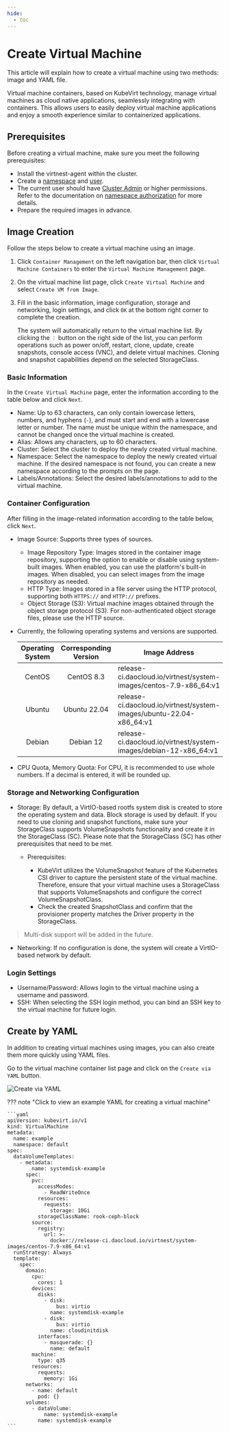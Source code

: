 ```yaml
---
hide:
  - toc
---
```


# Create Virtual Machine

This article will explain how to create a virtual machine using two methods: image and YAML file.

Virtual machine containers, based on KubeVirt technology, manage virtual machines as cloud native applications,
seamlessly integrating with containers. This allows users to easily deploy virtual machine applications and
enjoy a smooth experience similar to containerized applications.

## Prerequisites

Before creating a virtual machine, make sure you meet the following prerequisites:

- Install the virtnest-agent within the cluster.
- Create a [namespace](../../kpanda/user-guide/namespaces/createns.md) and [user](../../ghippo/user-guide/access-control/user.md).
- The current user should have [Cluster Admin](../../kpanda/user-guide/permissions/permission-brief.md#cluster-admin)
  or higher permissions. Refer to the documentation on
  [namespace authorization](../../kpanda/user-guide/namespaces/createns.md) for more details.
- Prepare the required images in advance.

## Image Creation

Follow the steps below to create a virtual machine using an image.

1. Click `Container Management` on the left navigation bar, then click `Virtual Machine Containers`
   to enter the `Virtual Machine Management` page.


2. On the virtual machine list page, click `Create Virtual Machine` and select `Create VM from Image`.


3. Fill in the basic information, image configuration, storage and networking, login settings, and click `OK` at the bottom right corner to complete the creation.

    The system will automatically return to the virtual machine list. By clicking the `︙` button
    on the right side of the list, you can perform operations such as power on/off, restart,
    clone, update, create snapshots, console access (VNC), and delete virtual machines.
    Cloning and snapshot capabilities depend on the selected StorageClass.


### Basic Information

In the `Create Virtual Machine` page, enter the information according to the table below and click `Next`.

- Name: Up to 63 characters, can only contain lowercase letters, numbers, and hyphens (`-`),
  and must start and end with a lowercase letter or number. The name must be unique within the
  namespace, and cannot be changed once the virtual machine is created.
- Alias: Allows any characters, up to 60 characters.
- Cluster: Select the cluster to deploy the newly created virtual machine.
- Namespace: Select the namespace to deploy the newly created virtual machine.
  If the desired namespace is not found, you can create a new namespace according to the prompts on the page.
- Labels/Annotations: Select the desired labels/annotations to add to the virtual machine.

### Container Configuration

After filling in the image-related information according to the table below, click `Next`.

- Image Source: Supports three types of sources.

    - Image Repository Type: Images stored in the container image repository, supporting the option
      to enable or disable using system-built images. When enabled, you can use the platform's
      built-in images. When disabled, you can select images from the image repository as needed.
    - HTTP Type: Images stored in a file server using the HTTP protocol, supporting both 
      `HTTPS://` and `HTTP://` prefixes.
    - Object Storage (S3): Virtual machine images obtained through the object storage protocol (S3).
      For non-authenticated object storage files, please use the HTTP source.

- Currently, the following operating systems and versions are supported.

    | Operating System | Corresponding Version | Image Address |
    | :--------------: | :------------------: | ------------- |
    |      CentOS      |       CentOS 8.3      | release-ci.daocloud.io/virtnest/system-images/centos-7.9-x86_64:v1 |
    |      Ubuntu      |     Ubuntu 22.04      | release-ci.daocloud.io/virtnest/system-images/ubuntu-22.04-x86_64:v1 |
    |      Debian      |       Debian 12       | release-ci.daocloud.io/virtnest/system-images/debian-12-x86_64:v1 |

- CPU Quota, Memory Quota: For CPU, it is recommended to use whole numbers.
  If a decimal is entered, it will be rounded up.

### Storage and Networking Configuration

- Storage: By default, a VirtIO-based rootfs system disk is created to store the operating system and data.
  Block storage is used by default. If you need to use cloning and snapshot functions, make sure your
  StorageClass supports VolumeSnapshots functionality and create it in the StorageClass (SC).
  Please note that the StorageClass (SC) has other prerequisites that need to be met.

    - Prerequisites:
    
        - KubeVirt utilizes the VolumeSnapshot feature of the Kubernetes CSI driver to capture
          the persistent state of the virtual machine. Therefore, ensure that your virtual machine
          uses a StorageClass that supports VolumeSnapshots and configure the correct VolumeSnapshotClass.
        - Check the created SnapshotClass and confirm that the provisioner property matches the
          Driver property in the StorageClass.

> Multi-disk support will be added in the future.

- Networking: If no configuration is done, the system will create a VirtIO-based network by default.

### Login Settings

- Username/Password: Allows login to the virtual machine using a username and password.
- SSH: When selecting the SSH login method, you can bind an SSH key to the virtual machine for future login.

## Create by YAML

In addition to creating virtual machines using images, you can also create them more quickly using YAML files.

Go to the virtual machine container list page and click on the `Create via YAML` button.

![Create via YAML](../images/createvm09.png)

??? note "Click to view an example YAML for creating a virtual machine"

    ```yaml
    apiVersion: kubevirt.io/v1
    kind: VirtualMachine
    metadata:
      name: example
      namespace: default
    spec:
      dataVolumeTemplates:
        - metadata:
            name: systemdisk-example
          spec:
            pvc:
              accessModes:
                - ReadWriteOnce
              resources:
                requests:
                  storage: 10Gi
              storageClassName: rook-ceph-block
            source:
              registry:
                url: >-
                  docker://release-ci.daocloud.io/virtnest/system-images/centos-7.9-x86_64:v1
      runStrategy: Always
      template:
        spec:
          domain:
            cpu:
              cores: 1
            devices:
              disks:
                - disk:
                    bus: virtio
                  name: systemdisk-example
                - disk:
                    bus: virtio
                  name: cloudinitdisk
              interfaces:
                - masquerade: {}
                  name: default
            machine:
              type: q35
            resources:
              requests:
                memory: 1Gi
          networks:
            - name: default
              pod: {}
          volumes:
            - dataVolume:
                name: systemdisk-example
              name: systemdisk-example
    ```
